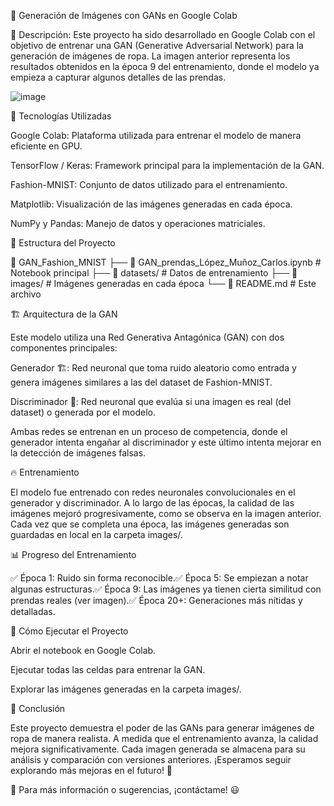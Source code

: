 👕 Generación de Imágenes con GANs en Google Colab

📌 Descripción:
Este proyecto ha sido desarrollado en Google Colab con el objetivo de entrenar una GAN (Generative Adversarial Network) para la generación de imágenes de ropa. La imagen anterior representa los resultados obtenidos en la época 9 del entrenamiento, donde el modelo ya empieza a capturar algunos detalles de las prendas.

![image](https://github.com/user-attachments/assets/e5914b07-6ec2-4e84-99e2-ada736129e7f)

🚀 Tecnologías Utilizadas

Google Colab: Plataforma utilizada para entrenar el modelo de manera eficiente en GPU.

TensorFlow / Keras: Framework principal para la implementación de la GAN.

Fashion-MNIST: Conjunto de datos utilizado para el entrenamiento.

Matplotlib: Visualización de las imágenes generadas en cada época.

NumPy y Pandas: Manejo de datos y operaciones matriciales.

📂 Estructura del Proyecto

📁 GAN_Fashion_MNIST
 ├── 📄 GAN_prendas_López_Muñoz_Carlos.ipynb  # Notebook principal
 ├── 📁 datasets/                             # Datos de entrenamiento
 ├── 📁 images/                               # Imágenes generadas en cada época
 └── 📄 README.md                             # Este archivo

🏗️ Arquitectura de la GAN

Este modelo utiliza una Red Generativa Antagónica (GAN) con dos componentes principales:

Generador 🏗️: Red neuronal que toma ruido aleatorio como entrada y genera imágenes similares a las del dataset de Fashion-MNIST.

Discriminador 🧐: Red neuronal que evalúa si una imagen es real (del dataset) o generada por el modelo.

Ambas redes se entrenan en un proceso de competencia, donde el generador intenta engañar al discriminador y este último intenta mejorar en la detección de imágenes falsas.

🔥 Entrenamiento

El modelo fue entrenado con redes neuronales convolucionales en el generador y discriminador. A lo largo de las épocas, la calidad de las imágenes mejoró progresivamente, como se observa en la imagen anterior. Cada vez que se completa una época, las imágenes generadas son guardadas en local en la carpeta images/.

📊 Progreso del Entrenamiento

✅ Época 1: Ruido sin forma reconocible.✅ Época 5: Se empiezan a notar algunas estructuras.✅ Época 9: Las imágenes ya tienen cierta similitud con prendas reales (ver imagen).✅ Época 20+: Generaciones más nítidas y detalladas.

📌 Cómo Ejecutar el Proyecto

Abrir el notebook en Google Colab.

Ejecutar todas las celdas para entrenar la GAN.

Explorar las imágenes generadas en la carpeta images/.

🎯 Conclusión

Este proyecto demuestra el poder de las GANs para generar imágenes de ropa de manera realista. A medida que el entrenamiento avanza, la calidad mejora significativamente. Cada imagen generada se almacena para su análisis y comparación con versiones anteriores. ¡Esperamos seguir explorando más mejoras en el futuro! 🚀

📩 Para más información o sugerencias, ¡contáctame! 😃

